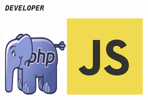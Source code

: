 <h1><i><code>DEVELOPER</code></i></h1>

<img src="https://raw.githubusercontent.com/Cozmo007/Cozmo007/main/9ACECF25-F5D0-4E46-AC7E-2F4466AD01CE.webp" width="200" height="200"/>
<img src="https://github.com/Cozmo007/Cozmo007/blob/main/57A75EC7-9A04-4446-B3D3-339AEF5C9711.png?raw=true"/>

